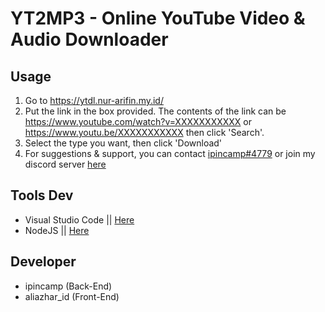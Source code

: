 # YT2MP3 - Online YouTube Video & Audio Downloader

## Usage
1. Go to https://ytdl.nur-arifin.my.id/
2. Put the link in the box provided. The contents of the link can be https://www.youtube.com/watch?v=XXXXXXXXXXX or https://www.youtu.be/XXXXXXXXXXX then click 'Search'.
3. Select the type you want, then click 'Download'
4. For suggestions & support, you can contact [ipincamp#4779](https://discord.com/channels/@me/675175109362843667) or join my discord server [here](https://discord.gg/QR8PHugHvr)

## Tools Dev
- Visual Studio Code || [Here](https://code.visualstudio.com/)
- NodeJS || [Here](https://nodejs.org/)

## Developer
* ipincamp (Back-End)
* aliazhar_id (Front-End)
